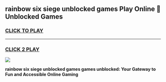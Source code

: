 
## rainbow six siege unblocked games Play Online 👋 Unblocked Games
<h3>
<a href="https://premium.freeplayer.one?title=rainbow_six_siege_unblocked_games&ref=19F">CLICK TO PLAY</a></h3>
<hr>

<h3>
<a href="https://premium.freeplayer.one?title=rainbow_six_siege_unblocked_games&ref=19F">CLICK 2 PLAY</a>
  
</h3>

<a href="https://premium.freeplayer.one?title=rainbow_six_siege_unblocked_games&ref=19F"><img src="https://clearcache.store/games.png"></a>


**rainbow six siege unblocked games games unblocked: Your Gateway to Fun and Accessible Online Gaming**
